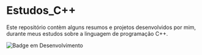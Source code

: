 # Estudos_C++
Este repositório contèm alguns resumos e projetos desenvolvidos por mim, durante meus estudos sobre a linguagem de programação C++.

![Badge em Desenvolvimento](http://img.shields.io/static/v1?label=STATUS&message=EM%20DESENVOLVIMENTO&color=GREEN&style=for-the-badge)

